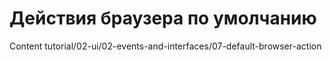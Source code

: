 # Действия браузера по умолчанию

Content tutorial/02-ui/02-events-and-interfaces/07-default-browser-action